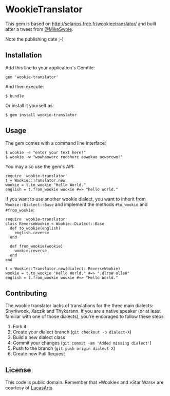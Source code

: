 # WookieTranslator

This gem is based on http://selarips.free.fr/wookieetranslator/ and built after
a tweet from [@MikeSwole](https://twitter.com/#!/MikeSwole/status/185882254432677888).

Note the publishing date ;-)

## Installation

Add this line to your application's Gemfile:

    gem 'wookie-translator'

And then execute:

    $ bundle

Or install it yourself as:

    $ gem install wookie-translator

## Usage

The gem comes with a command line interface:

    $ wookie -e "enter your text here!"
    $ wookie -w "wowhaoworc rooohurc aowokao acworcwo!"

You may also use the gem's API:

    require 'wookie-translator'
    t = Wookie::Translator.new
    wookie = t.to_wookie "Hello World."
    english = t.from_wookie wookie #=> "hello world."

If you want to use another wookie dialect, you want to inherit from
`Wookie::Dialect::Base` and implement the methods `#to_wookie` and `#from_wookie`:

    require 'wookie-translator'
    class ReverseWookie < Wookie::Dialect::Base
      def to_wookie(english)
        english.reverse
      end

      def from_wookie(wookie)
        wookie.reverse
      end
    end

    t = Wookie::Translator.new(dialect: ReverseWookie)
    wookie = t.to_wookie "Hello World." #=> ".dlroW olleH"
    english = t.from_wookie wookie #=> "Hello World."

## Contributing

The wookie translator lacks of translations for the three main dialects:
Shyriiwook, Xaczik and Thykarann. If you are a native speaker (or at least
familiar with one of those dialects), you're encoraged to follow these steps:

1. Fork it
2. Create your dialect branch (`git checkout -b dialect-X`)
3. Build a new dialect class
4. Commit your changes (`git commit -am 'Added missing dialect'`)
5. Push to the branch (`git push origin dialect-X`)
6. Create new Pull Request

## License

This code is public domain. Remember that »Wookie« and »Star Wars« are courtesy
of [LucasArts](http://www.lucasarts.com/).